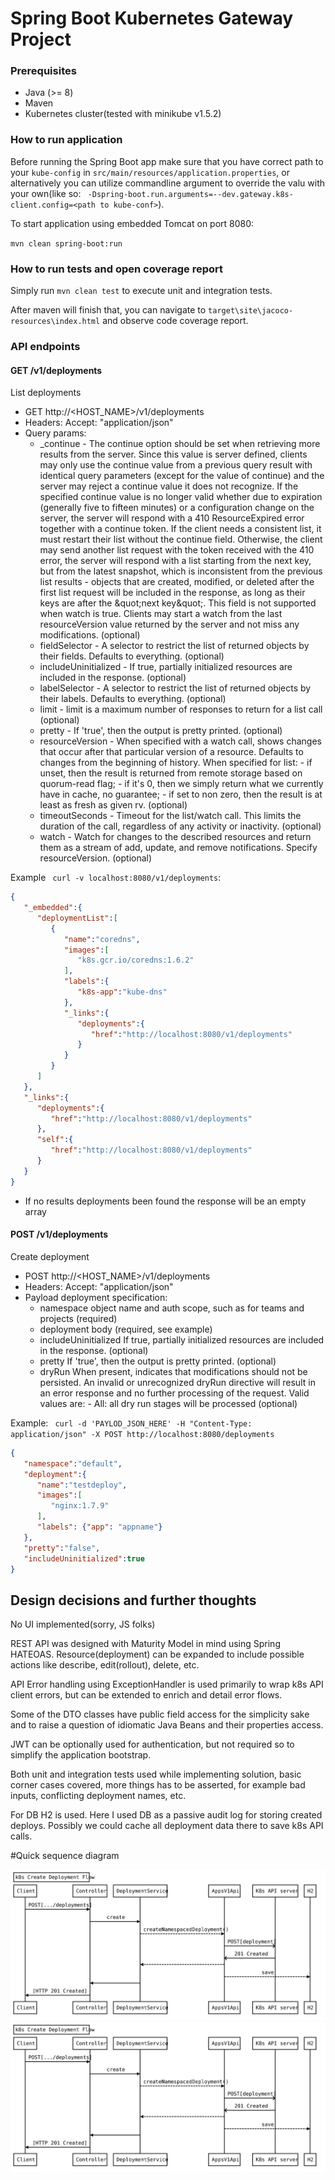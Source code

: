 
 
 
#  Spring Boot Kubernetes Gateway Project

### Prerequisites
* Java (>= 8)
* Maven
* Kubernetes cluster(tested with minikube v1.5.2)

### How to run application
Before running the Spring Boot app make sure that you have correct path to your ```kube-config``` in ```src/main/resources/application.properties```,
 or alternatively you can utilize commandline argument to override the valu with your own(like so: ``` -Dspring-boot.run.arguments=--dev.gateway.k8s-client.config=<path to kube-conf>```).
 

To start application using embedded Tomcat on port 8080:

 ```mvn clean spring-boot:run```
 
### How to run tests and open coverage report
 
 
Simply run ```mvn clean test``` to execute unit and integration tests.

After maven will finish that, you can navigate to ```target\site\jacoco-resources\index.html``` and observe code coverage report.


### API endpoints

#### GET /v1/deployments

List deployments
- GET http://<HOST_NAME>/v1/deployments
- Headers: Accept: "application/json"
- Query params:
     * _continue - The continue option should be set when retrieving more results from the server. Since this value is server defined, clients may only use the continue value from a previous query result with identical query parameters (except for the value of continue) and the server may reject a continue value it does not recognize. If the specified continue value is no longer valid whether due to expiration (generally five to fifteen minutes) or a configuration change on the server, the server will respond with a 410 ResourceExpired error together with a continue token. If the client needs a consistent list, it must restart their list without the continue field. Otherwise, the client may send another list request with the token received with the 410 error, the server will respond with a list starting from the next key, but from the latest snapshot, which is inconsistent from the previous list results - objects that are created, modified, or deleted after the first list request will be included in the response, as long as their keys are after the \&quot;next key\&quot;.  This field is not supported when watch is true. Clients may start a watch from the last resourceVersion value returned by the server and not miss any modifications. (optional)
     * fieldSelector -  A selector to restrict the list of returned objects by their fields. Defaults to everything. (optional)
     * includeUninitialized -  If true, partially initialized resources are included in the response. (optional)
     * labelSelector -  A selector to restrict the list of returned objects by their labels. Defaults to everything. (optional)
     * limit -  limit is a maximum number of responses to return for a list call (optional)
     * pretty -  If &#39;true&#39;, then the output is pretty printed. (optional)
     * resourceVersion -  When specified with a watch call, shows changes that occur after that particular version of a resource. Defaults to changes from the beginning of history. When specified for list: - if unset, then the result is returned from remote storage based on quorum-read flag; - if it&#39;s 0, then we simply return what we currently have in cache, no guarantee; - if set to non zero, then the result is at least as fresh as given rv. (optional)
     * timeoutSeconds -  Timeout for the list/watch call. This limits the duration of the call, regardless of any activity or inactivity. (optional)
     * watch -  Watch for changes to the described resources and return them as a stream of add, update, and remove notifications. Specify resourceVersion. (optional)

Example ``` curl -v localhost:8080/v1/deployments```: 

``` JSON
{ 
   "_embedded":{ 
      "deploymentList":[ 
         { 
            "name":"coredns",
            "images":[ 
               "k8s.gcr.io/coredns:1.6.2"
            ],
            "labels":{ 
               "k8s-app":"kube-dns"
            },
            "_links":{ 
               "deployments":{ 
                  "href":"http://localhost:8080/v1/deployments"
               }
            }
         }
      ]
   },
   "_links":{ 
      "deployments":{ 
         "href":"http://localhost:8080/v1/deployments"
      },
      "self":{ 
         "href":"http://localhost:8080/v1/deployments"
      }
   }
}

```
- If no results deployments been found the response will be an empty array



#### POST /v1/deployments

Create deployment
- POST http://<HOST_NAME>/v1/deployments
- Headers: Accept: "application/json"
- Payload deployment specification:
    * namespace object name and auth scope, such as for teams and projects (required)
    * deployment body (required, see example)
    *    includeUninitialized If true, partially initialized resources are included in the response. (optional)
    * pretty If &#39;true&#39;, then the output is pretty printed. (optional)
    * dryRun When present, indicates that modifications should not be persisted. An invalid or unrecognized dryRun directive will result in an error response and no further processing of the request. Valid values are: - All: all dry run stages will be processed (optional)

Example: ``` curl -d 'PAYLOD_JSON_HERE' -H "Content-Type: application/json" -X POST http://localhost:8080/deployments```
``` JSON
{ 
   "namespace":"default",
   "deployment":{ 
      "name":"testdeploy",
      "images":[ 
         "nginx:1.7.9"
      ],
      "labels": {"app": "appname"}
   },
   "pretty":"false",
   "includeUninitialized":true
}
```


## Design decisions and  further thoughts

No UI implemented(sorry, JS folks)

REST API was designed with Maturity Model in mind using Spring HATEOAS. 
Resource(deployment) can be expanded to include possible actions like describe, edit(rollout), delete, etc.

API Error handling using ExceptionHandler is used primarily to wrap k8s API client errors, but can be extended to enrich and detail error flows.

Some of the DTO classes have public field access for the simplicity sake and to raise a question of idiomatic Java Beans and their properties access.

JWT can be optionally used for authentication, but not required so to simplify the application bootstrap.

Both unit and integration tests used while implementing solution, basic corner cases covered, more things has to be asserted, for example bad inputs, conflicting deployment names, etc.

For DB H2 is used. Here I used DB as a passive audit log for storing created deploys. Possibly we could cache all deployment data there to save k8s API calls.
 


#Quick sequence diagram 

![Alt text](./diagram.svg)
<img src="./diagram.svg">